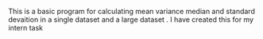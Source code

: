 This is a basic program for calculating mean variance median and standard devaition in a single dataset and a large dataset .
I have created this for my intern task
